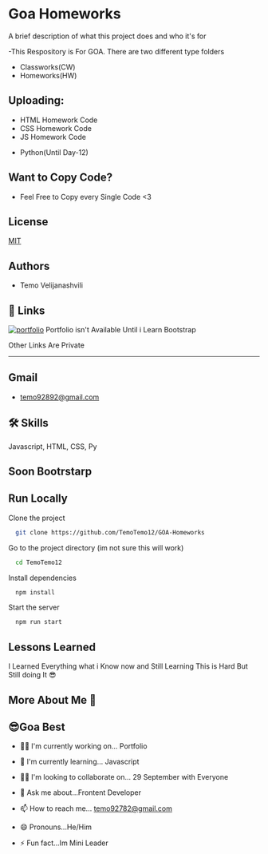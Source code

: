 
# Goa Homeworks

A brief description of what this project does and who it's for

-This Respository is For GOA. There are two different type folders
- Classworks(CW)
- Homeworks(HW)	

## Uploading:
-	 HTML Homework Code
-	 CSS Homework Code
-	 JS Homework Code
+  	 Python(Until Day-12)



## Want to Copy Code?
- Feel Free to Copy every Single Code <3



## License

[MIT](https://choosealicense.com/licenses/mit/)


## Authors

- Temo Velijanashvili



## 🔗 Links
[![portfolio](https://img.shields.io/badge/my_portfolio-000?style=for-the-badge&logo=ko-fi&logoColor=white)]() 
Portfolio isn't Available Until i Learn Bootstrap

Other Links Are Private

----


## Gmail

- temo92892@gmail.com




## 🛠 Skills
Javascript, HTML, CSS, Py

## Soon Bootrstarp

## Run Locally

Clone the project

```bash
  git clone https://github.com/TemoTemo12/GOA-Homeworks
```

Go to the project directory (im not sure this will work)

```bash
  cd TemoTemo12
```

Install dependencies

```bash
  npm install
```

Start the server

```bash
  npm run start
```


## Lessons Learned
I Learned Everything what i Know now and Still Learning This is Hard But Still doing It 😎 


## More About Me 💚

## 😎Goa Best

- 👩‍💻 I'm currently working on... Portfolio

- 🧠 I'm currently learning... Javascript

- 👯‍♀️ I'm looking to collaborate on... 29 September with Everyone

- 💬 Ask me about...Frontent Developer

- 📫 How to reach me...  temo92782@gmail.com

- 😄 Pronouns...He/Him

- ⚡️ Fun fact...Im Mini Leader






